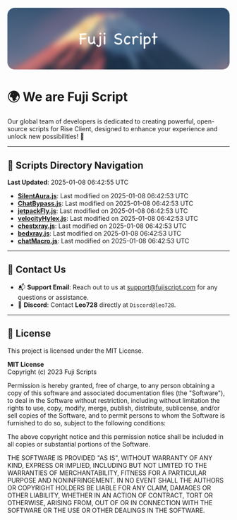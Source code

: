 ![Banner](.github/b.webp)

# 🌍 **We are Fuji Script**

Our global team of developers is dedicated to creating powerful, open-source scripts for Rise Client, designed to enhance your experience and unlock new possibilities! 🌟

---
<!-- SCRIPTS_NAVIGATION_START -->
## 📂 **Scripts Directory Navigation**

**Last Updated**: 2025-01-08 06:42:55 UTC

- **[SilentAura.js](scripts/SilentAura.js)**: Last modified on 2025-01-08 06:42:53 UTC
- **[ChatBypass.js](scripts/ChatBypass.js)**: Last modified on 2025-01-08 06:42:53 UTC
- **[jetpackFly.js](scripts/jetpackFly.js)**: Last modified on 2025-01-08 06:42:53 UTC
- **[velocityHylex.js](scripts/velocityHylex.js)**: Last modified on 2025-01-08 06:42:53 UTC
- **[chestxray.js](scripts/chestxray.js)**: Last modified on 2025-01-08 06:42:53 UTC
- **[bedxray.js](scripts/bedxray.js)**: Last modified on 2025-01-08 06:42:53 UTC
- **[chatMacro.js](scripts/chatMacro.js)**: Last modified on 2025-01-08 06:42:53 UTC

<!-- SCRIPTS_NAVIGATION_END -->

---

## 💬 **Contact Us**  
- 📬 **Support Email**: Reach out to us at [support@fujiscript.com](mailto:support@fujiscript.com) for any questions or assistance.  
- 💬 **Discord**: Contact **Leo728** directly at `Discord@leo728`.

---

## 📜 **License**

This project is licensed under the MIT License.  

**MIT License**  
Copyright (c) 2023 Fuji Scripts  

Permission is hereby granted, free of charge, to any person obtaining a copy of this software and associated documentation files (the "Software"), to deal in the Software without restriction, including without limitation the rights to use, copy, modify, merge, publish, distribute, sublicense, and/or sell copies of the Software, and to permit persons to whom the Software is furnished to do so, subject to the following conditions:  

The above copyright notice and this permission notice shall be included in all copies or substantial portions of the Software.  

THE SOFTWARE IS PROVIDED "AS IS", WITHOUT WARRANTY OF ANY KIND, EXPRESS OR IMPLIED, INCLUDING BUT NOT LIMITED TO THE WARRANTIES OF MERCHANTABILITY, FITNESS FOR A PARTICULAR PURPOSE AND NONINFRINGEMENT. IN NO EVENT SHALL THE AUTHORS OR COPYRIGHT HOLDERS BE LIABLE FOR ANY CLAIM, DAMAGES OR OTHER LIABILITY, WHETHER IN AN ACTION OF CONTRACT, TORT OR OTHERWISE, ARISING FROM, OUT OF OR IN CONNECTION WITH THE SOFTWARE OR THE USE OR OTHER DEALINGS IN THE SOFTWARE.  
